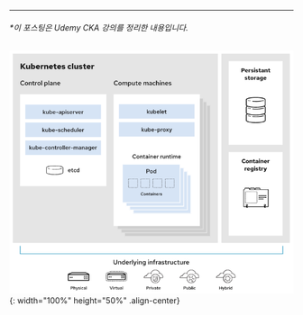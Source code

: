 
----
###### *이 포스팅은 Udemy CKA 강의를 정리한 내용입니다.

![GitHub Logo](/assets/image/profile/img2.png){: width="100%" height="50%"  .align-center}
